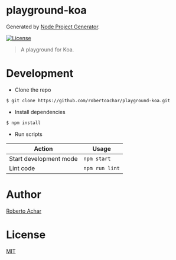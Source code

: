 # playground-koa

Generated by [Node Project Generator](https://github.com/robertoachar/generator-node).

[![License][license-badge]][license-url]

> A playground for Koa.

# Development

- Clone the repo

```bash
$ git clone https://github.com/robertoachar/playground-koa.git
```

- Install dependencies

```bash
$ npm install
```

- Run scripts

| Action                 | Usage          |
| ---------------------- | -------------- |
| Start development mode | `npm start`    |
| Lint code              | `npm run lint` |

# Author

[Roberto Achar](https://twitter.com/robertoachar)

# License

[MIT](https://github.com/robertoachar/playground-koa/blob/master/LICENSE)

[license-badge]: https://img.shields.io/github/license/robertoachar/playground-koa.svg
[license-url]: https://opensource.org/licenses/MIT

